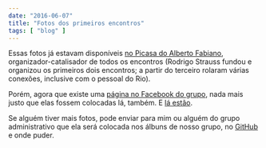 ```yaml
---
date: "2016-06-07"
title: "Fotos dos primeiros encontros"
tags: [ "blog" ]
---
```

Essas fotos já estavam disponíveis [no Picasa do Alberto Fabiano](https://picasaweb.google.com/108698606180132263693), organizador-catalisador de todos os encontros (Rodrigo Strauss fundou e organizou os primeiros dois encontros; a partir do terceiro rolaram várias conexões, inclusive com o pessoal do Rio).

Porém, agora que existe uma [página no Facebook do grupo](https://www.facebook.com/ccppbrasil), nada mais justo que elas fossem colocadas lá, também. E [lá estão](https://www.facebook.com/ccppbrasil/photos).

Se alguém tiver mais fotos, pode enviar para mim ou alguém do grupo administrativo que ela será colocada nos álbuns de nosso grupo, no [GitHub](https://github.com/ccppbrasil) e onde puder.
